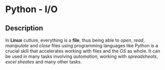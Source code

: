 # Python - I/O
## Description
In **Linux** cutlure, everything is a **file**, thus being able to
*open*, *read*, *manipulate* and *close* files using programming languages
like Python is a crucial skill that accelerates working with files
and the *OS* as whole. It can be used in many tasks involving 
*automation*, working with *spreadsheats*, *excel sheates* and 
many other tasks.
